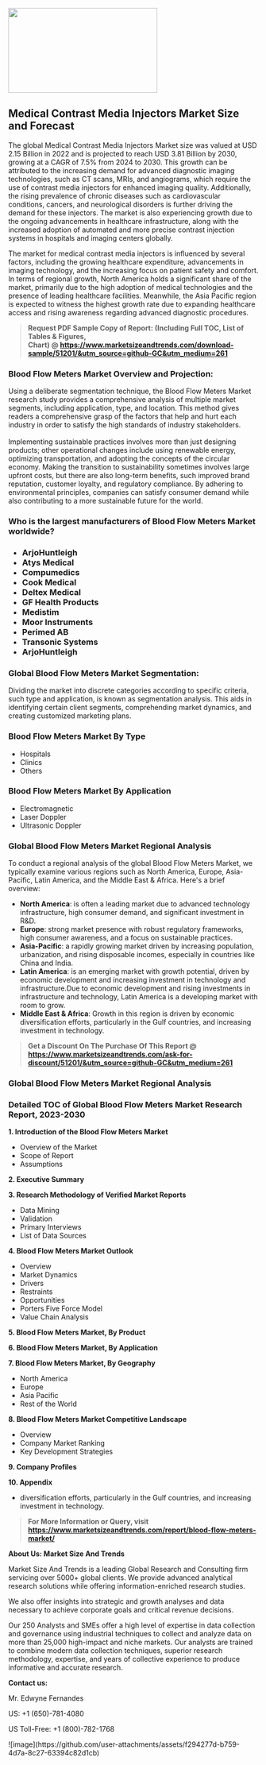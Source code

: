 <p><img class="alignnone size-medium wp-image-20088" src="https://ffe5etoiles.com/wp-content/uploads/2024/12/MST1-300x171.png" alt="" width="300" height="171" /></p><h2>Medical Contrast Media Injectors Market Size and Forecast</h2><p>The global Medical Contrast Media Injectors Market size was valued at USD 2.15 Billion in 2022 and is projected to reach USD 3.81 Billion by 2030, growing at a CAGR of 7.5% from 2024 to 2030. This growth can be attributed to the increasing demand for advanced diagnostic imaging technologies, such as CT scans, MRIs, and angiograms, which require the use of contrast media injectors for enhanced imaging quality. Additionally, the rising prevalence of chronic diseases such as cardiovascular conditions, cancers, and neurological disorders is further driving the demand for these injectors. The market is also experiencing growth due to the ongoing advancements in healthcare infrastructure, along with the increased adoption of automated and more precise contrast injection systems in hospitals and imaging centers globally.</p><p>The market for medical contrast media injectors is influenced by several factors, including the growing healthcare expenditure, advancements in imaging technology, and the increasing focus on patient safety and comfort. In terms of regional growth, North America holds a significant share of the market, primarily due to the high adoption of medical technologies and the presence of leading healthcare facilities. Meanwhile, the Asia Pacific region is expected to witness the highest growth rate due to expanding healthcare access and rising awareness regarding advanced diagnostic procedures.</p></p><blockquote id="" class=""><strong>Request PDF Sample Copy of Report: (Including Full TOC, List of Tables &amp; Figures, Chart)&nbsp;@&nbsp;<strong><a href="https://www.marketsizeandtrends.com/download-sample/51201/&utm_source=github-GC&utm_medium=261" target="_blank">https://www.marketsizeandtrends.com/download-sample/51201/&utm_source=github-GC&utm_medium=261</a></strong></strong></blockquote><h3 id="" class="">Blood Flow Meters Market&nbsp;Overview and Projection:</h3><p id="" class="">Using a deliberate segmentation technique, the Blood Flow Meters Market research study provides a comprehensive analysis of multiple market segments, including application, type, and location. This method gives readers a comprehensive grasp of the factors that help and hurt each industry in order to satisfy the high standards of industry stakeholders. <br /> <br />Implementing sustainable practices involves more than just designing products; other operational changes include using renewable energy, optimizing transportation, and adopting the concepts of the circular economy. Making the transition to sustainability sometimes involves large upfront costs, but there are also long-term benefits, such improved brand reputation, customer loyalty, and regulatory compliance. By adhering to environmental principles, companies can satisfy consumer demand while also contributing to a more sustainable future for the world.</p><h3 id="" class="">Who is the largest manufacturers of&nbsp;Blood Flow Meters Market worldwide?</h3><h3 class=""><p><ul><li>ArjoHuntleigh </li><li> Atys Medical </li><li> Compumedics </li><li> Cook Medical </li><li> Deltex Medical </li><li> GF Health Products </li><li> Medistim </li><li> Moor Instruments </li><li> Perimed AB </li><li> Transonic Systems </li><li> ArjoHuntleigh</li></ul></p></h3><h3 id="" class="">Global&nbsp;Blood Flow Meters Market Segmentation:</h3><p id="" class="">Dividing the market into discrete categories according to specific criteria, such type and application, is known as segmentation analysis. This aids in identifying certain client segments, comprehending market dynamics, and creating customized marketing plans.</p><h3 id="" class="">Blood Flow Meters Market&nbsp;By Type</h3><p><p><ul><li>Hospitals </li><li> Clinics </li><li> Others</p></li></ul></p></p><h3 id="" class="">Blood Flow Meters Market&nbsp;By Application</h3><p class=""><p><ul><li>Electromagnetic </li><li> Laser Doppler </li><li> Ultrasonic Doppler</li></ul></p></p><h3 id="" class="">Global Blood Flow Meters Market Regional Analysis</h3><p id="" class="">To conduct a regional analysis of the global Blood Flow Meters Market, we typically examine various regions such as North America, Europe, Asia-Pacific, Latin America, and the Middle East &amp; Africa. Here's a brief overview:</p><ul><li><strong>North America</strong>: is often a leading market due to advanced technology infrastructure, high consumer demand, and significant investment in R&amp;D.</li><li><strong>Europe</strong>: strong market presence with robust regulatory frameworks, high consumer awareness, and a focus on sustainable practices.</li><li><strong>Asia-Pacific</strong>: a rapidly growing market driven by increasing population, urbanization, and rising disposable incomes, especially in countries like China and India.</li><li><strong>Latin America</strong>: is an emerging market with growth potential, driven by economic development and increasing investment in technology and infrastructure.Due to economic development and rising investments in infrastructure and technology, Latin America is a developing market with room to grow.</li><li><strong>Middle East &amp; Africa</strong>: Growth in this region is driven by economic diversification efforts, particularly in the Gulf countries, and increasing investment in technology.</li></ul><blockquote id="" class=""><strong>Get a Discount On The Purchase Of This Report @ <strong><a href="https://www.marketsizeandtrends.com/ask-for-discount/51201/&utm_source=github-GC&utm_medium=261" target="_blank">https://www.marketsizeandtrends.com/ask-for-discount/51201/&utm_source=github-GC&utm_medium=261</a></strong></strong></blockquote><h3 id="" class="">Global Blood Flow Meters Market Regional Analysis</h3><h3 id="" class="">Detailed TOC of Global Blood Flow Meters Market Research Report, 2023-2030</h3><p id="" class=""><strong>1. Introduction of the Blood Flow Meters Market</strong></p><ul><li>Overview of the Market</li><li>Scope of Report</li><li>Assumptions</li></ul><p id="" class=""><strong>2. Executive Summary</strong></p><p id="" class=""><strong>3. Research Methodology of Verified Market Reports</strong></p><ul><li>Data Mining</li><li>Validation</li><li>Primary Interviews</li><li>List of Data Sources</li></ul><p id="" class=""><strong>4. Blood Flow Meters Market Outlook</strong></p><ul><li>Overview</li><li>Market Dynamics</li><li>Drivers</li><li>Restraints</li><li>Opportunities</li><li>Porters Five Force Model</li><li>Value Chain Analysis</li></ul><p id="" class=""><strong>5. Blood Flow Meters Market, By Product</strong></p><p id="" class=""><strong>6. Blood Flow Meters Market, By Application</strong></p><p id="" class=""><strong>7. Blood Flow Meters Market, By Geography</strong></p><ul><li>North America</li><li>Europe</li><li>Asia Pacific</li><li>Rest of the World</li></ul><p id="" class=""><strong>8. Blood Flow Meters Market Competitive Landscape</strong></p><ul><li>Overview</li><li>Company Market Ranking</li><li>Key Development Strategies</li></ul><p id="" class=""><strong>9. Company Profiles</strong></p><p id="" class=""><strong>10. Appendix</strong></p><ul><li>diversification efforts, particularly in the Gulf countries, and increasing investment in technology.</li></ul><blockquote id="" class=""><strong>For More Information or Query, visit <strong><strong><a href="https://www.marketsizeandtrends.com/report/blood-flow-meters-market/" target="_blank">https://www.marketsizeandtrends.com/report/blood-flow-meters-market/</a></strong></strong></strong></blockquote><p id="" class=""><strong>About Us: Market Size And Trends</strong></p><p id="" class="">Market Size And Trends is a leading Global Research and Consulting firm servicing over 5000+ global clients. We provide advanced analytical research solutions while offering information-enriched research studies.</p><p id="" class="">We also offer insights into strategic and growth analyses and data necessary to achieve corporate goals and critical revenue decisions.</p><p id="" class="">Our 250 Analysts and SMEs offer a high level of expertise in data collection and governance using industrial techniques to collect and analyze data on more than 25,000 high-impact and niche markets. Our analysts are trained to combine modern data collection techniques, superior research methodology, expertise, and years of collective experience to produce informative and accurate research.</p><p id="" class=""><strong>Contact us:</strong></p><p id="" class="">Mr. Edwyne Fernandes</p><p id="" class="">US: +1 (650)-781-4080</p><p id="" class="">US Toll-Free: +1 (800)-782-1768</p>
![image](https://github.com/user-attachments/assets/f294277d-b759-4d7a-8c27-63394c82d1cb)
